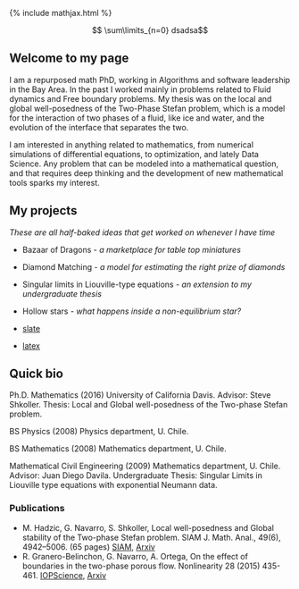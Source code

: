 {% include mathjax.html %}


$$ \sum\limits_{n=0} dsadsa$$

## Welcome to my page

I am a repurposed math PhD, working in Algorithms and software leadership in the Bay Area. In the past I worked mainly in problems related to Fluid dynamics and Free boundary problems. My thesis was on the local and global well-posedness of the Two-Phase Stefan problem, which is a model for the interaction of two phases of a fluid, like ice and water, and the evolution of the interface that separates the two.

I am interested in anything related to mathematics, from numerical simulations of differential equations, to optimization, and lately Data Science. Any problem that can be modeled into a mathematical question, and that requires deep thinking and the development of new mathematical tools sparks my interest.

## My projects
_These are all half-baked ideas that get worked on whenever I have time_

- Bazaar of Dragons - _a marketplace for table top miniatures_
- Diamond Matching - _a model for estimating the right prize of diamonds_
- Singular limits in Liouville-type equations - _an extension to my undergraduate thesis_
- Hollow stars - _what happens inside a non-equilibrium star?_

- [slate](./slate.md)
- [latex](./latex.md)

## Quick bio

Ph.D. Mathematics (2016) University of California Davis. Advisor: Steve Shkoller. Thesis: Local and Global well-posedness of the Two-phase Stefan problem.

BS Physics (2008) Physics department, U. Chile.

BS Mathematics (2008) Mathematics department, U. Chile.

Mathematical Civil Engineering (2009) Mathematics department, U. Chile. Advisor: Juan Diego Davila. Undergraduate Thesis: Singular Limits in Liouville type equations with exponential Neumann data.

### Publications

- M. Hadzic, G. Navarro, S. Shkoller, Local well-posedness and Global stability of the Two-phase Stefan problem. SIAM J. Math. Anal., 49(6), 4942–5006. (65 pages) [SIAM](https://epubs.siam.org/doi/abs/10.1137/16M1083207), [Arxiv](https://arxiv.org/abs/1607.00681)
- R. Granero-Belinchon, G. Navarro, A. Ortega, On the effect of boundaries in the two-phase porous flow. Nonlinearity 28 (2015) 435-461. [IOPScience](https://iopscience.iop.org/article/10.1088/0951-7715/28/2/435), [Arxiv](https://arxiv.org/abs/1408.4079)

